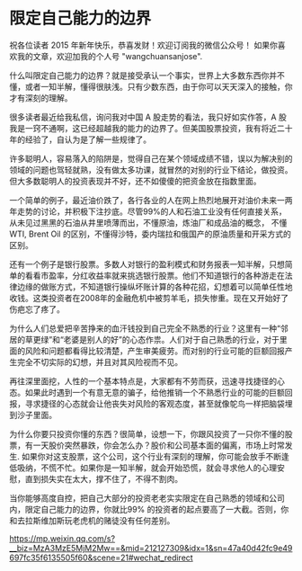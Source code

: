 # 限定自己能力的边界


祝各位读者 2015 年新年快乐，恭喜发财！欢迎订阅我的微信公众号！ 如果你喜欢我的文章，欢迎加我的个人号 "wangchuansanjose".

什么叫限定自己能力的边界？就是接受承认一个事实，世界上大多数东西你并不懂，或者一知半解，懂得很肤浅。只有少数东西，由于你可以天天深入的接触，你才有深刻的理解。

很多读者最近给我私信，询问我对中国 A 股走势的看法，我只好如实作答，A 股我是一窍不通啊，这已经超越我的能力的边界了。但美国股票投资，我有将近二十年的经验了，自认为是了解一些规律了。

许多聪明人，容易落入的陷阱是，觉得自己在某个领域成绩不错，误以为解决别的领域的问题也驾轻就熟，没有做太多功课，就冒然的对别的行业下结论，做投资。但大多数聪明人的投资表现并不好，还不如傻傻的把资金放在指数里面。

一个简单的例子，最近油价跌了，各行各业的人在网上热烈地展开对油价未来一两年走势的讨论，并积极下注抄底。尽管99%的人和石油工业没有任何直接关系，从未见过黑黑的石油从井里喷薄而出，不懂原油，炼油厂和成品油的概念， 不懂WTI, Brent Oil 的区别，不懂得沙特，委内瑞拉和俄国产的原油质量和开采方式的区别。

还有一个例子是银行股票。多数人对银行的盈利模式和财务报表一知半解，只想简单的看看市盈率，分红收益率就来挑选银行股票。他们不知道银行的各种游走在法律边缘的做账方式，不知道银行操纵坏账计算的各种花招，幻想着可以简单任性地收钱。这类投资者在2008年的金融危机中被剪羊毛，损失惨重。现在又开始好了伤疤忘了疼了。

为什么人们总爱把辛苦挣来的血汗钱投到自己完全不熟悉的行业？这里有一种“邻居的草更绿”和“老婆是别人的好”的心态作祟。人们对于自己熟悉的行业，对于里面的风险和问题都看得比较清楚，产生审美疲劳。而对别的行业可能的巨额回报产生完全不切实际的幻想，并且对其风险视而不见。

再往深里面挖，人性的一个基本特点是，大家都有不劳而获，迅速寻找捷径的心态。如果此时遇到一个有意无意的骗子，给他推销一个不熟悉行业的可能的巨额回报，寻求捷径的心态就会让他丧失对风险的客观态度，甚至就像鸵鸟一样把脑袋埋到沙子里面。

为什么你要只投资你懂的东西？很简单，设想一下，你跟风投资了一只你不懂的股票，有一天股价突然暴跌，你会怎么办？股价和公司基本面的偏离，市场上时常发生. 如果你对这支股票，这个公司，这个行业有深刻的理解，你可能会放手不断逢低吸纳，不慌不忙。如果你是一知半解，就会开始恐慌，就会寻求他人的心理安慰，直到损失实在太大，撑不住了，不得不割肉。

当你能够高度自控，把自己大部分的投资老老实实限定在自己熟悉的领域和公司内，限定自己能力的边界，你就比99% 的投资者的起点要高了一大截。否则，你和去拉斯维加斯玩老虎机的赌徒没有任何差别。

https://mp.weixin.qq.com/s?__biz=MzA3MzE5MjM2Mw==&mid=212127309&idx=1&sn=47a40d42fc9e49697fc35f6135505f60&scene=21#wechat_redirect
